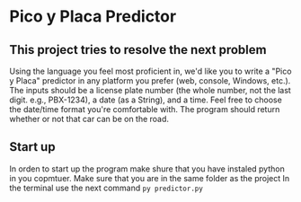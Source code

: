# Pico y Placa Predictor
## This project tries to resolve the next problem
Using the language you feel most proficient in, we'd like you to write a "Pico y Placa" predictor in any platform you prefer (web, console, Windows, etc.). The inputs should be a license plate number (the whole number, not the last digit. e.g., PBX-1234), a date (as a String), and a time. Feel free to choose the date/time format you're comfortable with. The program should return whether or not that car can be on the road.
## Start up 

In orden to start up the program make shure that you have instaled python in you copmtuer.
Make sure that you are in the same folder as the project
In the terminal use the next command `py predictor.py`